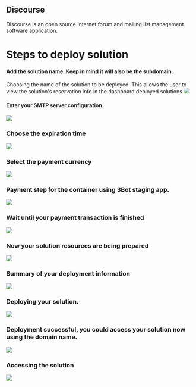 ## Discourse
Discourse is an open source Internet forum and mailing list management software application.

# Steps to deploy solution

#### Add the solution name. Keep in mind it will also be the subdomain.
Choosing the name of the solution to be deployed. This allows the user to view the solution's reservation info in the dashboard deployed solutions
![](img/discourse_1.jpg)

#### Enter your SMTP server configuration
![](img/discourse_2.jpg)

### Choose the expiration time
![](img/discourse_3.jpg)

### Select the payment currency
![](img/discourse_4.jpg)

### Payment step for the container using 3Bot staging app.
![](img/discourse_5.jpg)

### Wait until your payment transaction is finished
![](img/discourse_6.jpg)

### Now your solution resources are being prepared
![](img/discourse_7.jpg)

### Summary of your deployment information
![](img/discourse_8.jpg)

### Deploying your solution.
![](img/discourse_9.jpg)

### Deployment successful, you could access your solution now using the domain name.
![](img/discourse_10.jpg)

### Accessing the solution
![](img/discourse_11.jpg)
